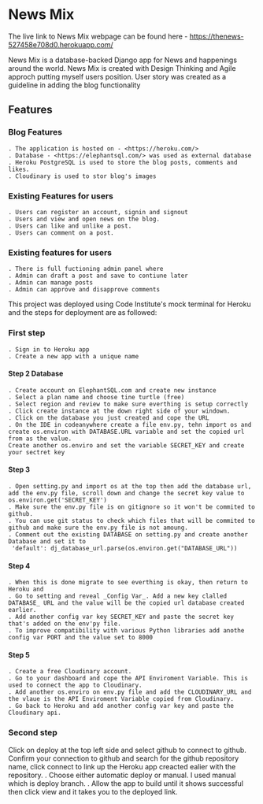 # News Mix

The live link to News Mix webpage can be found here - <https://thenews-527458e708d0.herokuapp.com/>

News Mix is a database-backed Django app for News and happenings around the world. News Mix is created with Design Thinking and Agile approch putting myself users position.
User story was created as a guideline in adding the blog functionality

## Features

### Blog Features

    . The application is hosted on - <https://heroku.com/>
    . Database - <https://elephantsql.com/> was used as external database
    . Heroku PostgreSQL is used to store the blog posts, comments and likes.
    . Cloudinary is used to stor blog's images

### Existing Features for users

    . Users can register an account, signin and signout
    . Users and view and open news on the blog.
    . Users can like and unlike a post.
    . Users can comment on a post.

### Existing features for users

    . There is full fuctioning admin panel where 
    . Admin can draft a post and save to contiune later
    . Admin can manage posts
    . Admin can approve and disapprove comments

This project was deployed using Code Institute's mock terminal for Heroku and the steps for deployment are as followed:

### First step

    . Sign in to Heroku app
    . Create a new app with a unique name

#### Step 2 Database

    . Create account on ElephantSQL.com and create new instance
    . Select a plan name and choose tine turtle (free)
    . Select region and review to make sure everthing is setup correctly
    . Click create instance at the down right side of your windown.
    . Click on the database you just created and cope the URL
    . On the IDE in codeanywhere create a file env.py, tehn import os and create os.environ with DATABASE.URL variable and set the copied url from as the value.
    Create another os.enviro and set the variable SECRET_KEY and create your sectret key

#### Step 3

    . Open setting.py and import os at the top then add the database url, add the env.py file, scroll down and change the secret key value to os.environ.get('SECRET_KEY')
    . Make sure the env.py file is on gitignore so it won't be commited to github.
    . You can use git status to check which files that will be commited to github and make sure the env.py file is not amoung.
    . Comment out the existing DATABASE on setting.py and create another Database and set it to
     'default': dj_database_url.parse(os.environ.get("DATABASE_URL"))

#### Step 4

    . When this is done migrate to see everthing is okay, then return to Heroku and
    . Go to setting and reveal _Config Var_. Add a new key clalled DATABASE_ URL and the value will be the copied url database created earlier.
    . Add another config var key SECRET_KEY and paste the secret key that's added on the env'py file.
    . To improve compatibility with various Python libraries add anothe config var PORT and the value set to 8000

#### Step 5

    . Create a free Cloudinary account.
    . Go to your dashboard and cope the API Enviroment Variable. This is used to connect the app to Cloudinary.
    . Add another os.enviro on env.py file and add the CLOUDINARY_URL and the vlaue is the API Enviroment Variable copied from Cloudinary.
    . Go back to Heroku and add another config var key and paste the Cloudinary api.

### Second step

  Click on deploy at the top left side and select github to connect to github. Confirm your connection to github and search for the github repository name, click connect to link up the Heroku app creacted ealier with the repository.
    . Choose either automatic deploy or manual. I used manual which is deploy branch.
    . Allow the app to build until it shows successful then click view and it takes you to the deployed link.
